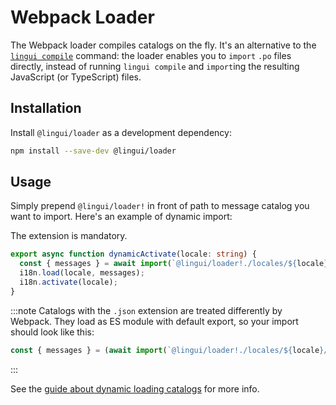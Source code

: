 # Webpack Loader

The Webpack loader compiles catalogs on the fly. It's an alternative to the [`lingui compile`](/ref/cli#compile) command: the loader enables you to `import` `.po` files directly, instead of running `lingui compile` and `import`ing the resulting JavaScript (or TypeScript) files.

## Installation

Install `@lingui/loader` as a development dependency:

```bash npm2yarn
npm install --save-dev @lingui/loader
```

## Usage

Simply prepend `@lingui/loader!` in front of path to message catalog you want to import. Here's an example of dynamic import:

The extension is mandatory.

```ts
export async function dynamicActivate(locale: string) {
  const { messages } = await import(`@lingui/loader!./locales/${locale}/messages.po`);
  i18n.load(locale, messages);
  i18n.activate(locale);
}
```

:::note
Catalogs with the `.json` extension are treated differently by Webpack. They load as ES module with default export, so your import should look like this:

```ts
const { messages } = (await import(`@lingui/loader!./locales/${locale}/messages.json`)).default;
```

:::

See the [guide about dynamic loading catalogs](../guides/dynamic-loading-catalogs.md) for more info.
